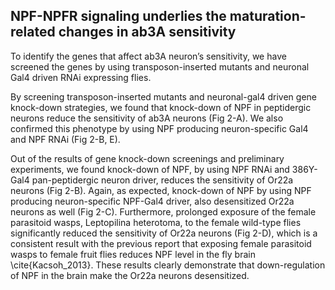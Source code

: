 ## NPF-NPFR signaling underlies the maturation-related changes in ab3A sensitivity

To identify the genes that affect ab3A neuron’s sensitivity, we have screened the genes by using transposon-inserted mutants and neuronal Gal4 driven RNAi expressing flies.

By screening transposon-inserted mutants and neuronal-gal4 driven gene knock-down strategies, we found that knock-down of NPF in peptidergic neurons reduce the sensitivity of ab3A neurons (Fig 2-A). We also confirmed this phenotype by using NPF producing neuron-specific Gal4 and NPF RNAi (Fig 2-B, E). 

Out of the results of gene knock-down screenings and preliminary experiments, we found knock-down of NPF, by using NPF RNAi and 386Y-Gal4 pan-peptidergic neuron driver, reduces the sensitivity of Or22a neurons (Fig 2-B).
Again, as expected, knock-down of NPF by using NPF producing neuron-specific NPF-Gal4 driver, also desensitized Or22a neurons as well (Fig 2-C).
Furthermore, prolonged exposure of the female parasitoid wasps, Leptopilina heterotoma, to the female wild-type flies significantly reduced the sensitivity of Or22a neurons (Fig 2-D), which is a consistent result with the previous report that exposing female parasitoid wasps to female fruit flies reduces NPF level in the fly brain \cite{Kacsoh_2013}.
These results clearly demonstrate that down-regulation of NPF in the brain make the Or22a neurons desensitized.
